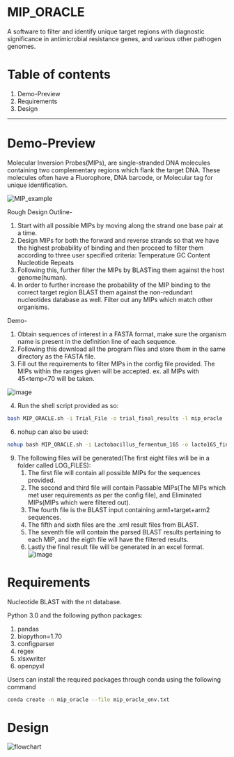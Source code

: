 # MIP_ORACLE
A software to filter and identify unique target regions with diagnostic significance in antimicrobial resistance genes, and various other pathogen genomes.
# Table of contents
  1. Demo-Preview
  2. Requirements
  3. Design
---
# Demo-Preview
Molecular Inversion Probes(MIPs), are single-stranded DNA molecules containing two complementary regions which flank the target DNA. 
These molecules often have a Fluorophore, DNA barcode, or Molecular tag for unique identification.

![MIP_example](https://github.com/SakshiPandey97/MIP_ORACLE/assets/59496870/9d92d545-ffe3-42c6-9125-0c3271ccd35f)

Rough Design Outline- 
1. Start with all possible MIPs by moving along the strand one base pair at a time. 
2. Design MIPs for both the forward and reverse strands so that we have the highest probability of binding and then proceed to filter them according to three user specified criteria:
  Temperature
  GC Content
  Nucleotide Repeats
3. Following this, further filter the MIPs by BLASTing them against the host genome(human).
4. In order to further increase the probability of the MIP binding to the correct target region BLAST them against the non-redundant nucleotides database as well. Filter out any MIPs which match other organisms.

Demo-
1. Obtain sequences of interest in a FASTA format, make sure the organism name is present in the definition line of each sequence. 
2. Following this download all the program files and store them in the same directory as the FASTA file.
3. Fill out the requirements to filter MIPs in the config file provided. The MIPs within the ranges given will be accepted. ex. all MIPs with 45<temp<70 will be taken.

![image](https://user-images.githubusercontent.com/59496870/133621729-c870017d-8ed5-4c49-afe8-32ca1b00bf01.png)

4.  Run the shell script provided as so:
```bash
bash MIP_ORACLE.sh -i Trial_File -o trial_final_results -l mip_oracle -j /DATA/databases/blast/nt
```
6.  nohup can also be used:
```bash
nohup bash MIP_ORACLE.sh -i Lactobacillus_fermentum_16S -o lacto16S_final_results -l mip_oracle -j /DATA/databases/blast/nt > lacto16S_log.out &
```
9.  The following files will be generated(The first eight files will be in a folder called LOG_FILES):
      1. The first file will contain all possible MIPs for the sequences provided.
      2. The second and third file will contain Passable MIPs(The MIPs which met user requirements as per the config file), and Eliminated MIPs(MIPs which were filtered out).
      3. The fourth file is the BLAST input containing arm1+target+arm2 sequences.
      4. The fifth and sixth files are the .xml result files from BLAST.
      5. The seventh file will contain the parsed BLAST results pertaining to each MIP, and the eigth file will have the filtered results.
      6. Lastly the final result file will be generated in an excel format.
![image](https://user-images.githubusercontent.com/59496870/132258338-4d4c583a-835c-4470-99da-da8675d42928.png)    


# Requirements
Nucleotide BLAST with the nt database.
  
Python 3.0 and the following python packages:
1. pandas
2. biopython=1.70
3. configparser
4. regex
5. xlsxwriter
6. openpyxl

Users can install the required packages through conda using the following command

```bash
conda create -n mip_oracle --file mip_oracle_env.txt
```

# Design
![flowchart](https://github.com/SakshiPandey97/MIP_ORACLE/assets/59496870/a9fbe16b-1f08-4d64-afd3-7ea3934e036e)
